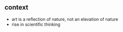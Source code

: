 <!-- order:2 -->
## context
- art is a reflection of nature, not an elevation of nature
- rise in scientific thinking
 